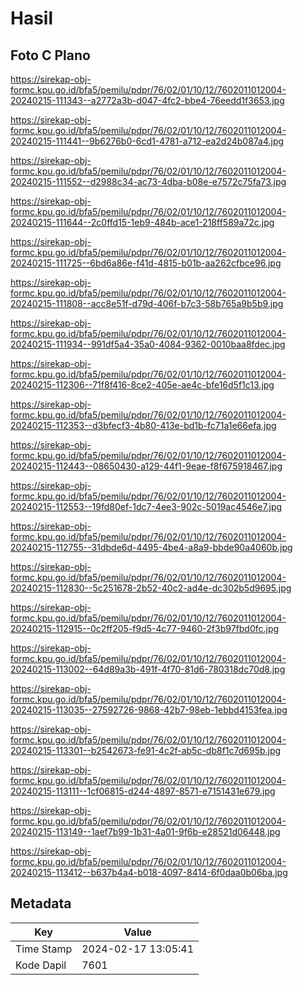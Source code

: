 # Hasil

## Foto C Plano

https://sirekap-obj-formc.kpu.go.id/bfa5/pemilu/pdpr/76/02/01/10/12/7602011012004-20240215-111343--a2772a3b-d047-4fc2-bbe4-76eedd1f3653.jpg

https://sirekap-obj-formc.kpu.go.id/bfa5/pemilu/pdpr/76/02/01/10/12/7602011012004-20240215-111441--9b6276b0-6cd1-4781-a712-ea2d24b087a4.jpg

https://sirekap-obj-formc.kpu.go.id/bfa5/pemilu/pdpr/76/02/01/10/12/7602011012004-20240215-111552--d2988c34-ac73-4dba-b08e-e7572c75fa73.jpg

https://sirekap-obj-formc.kpu.go.id/bfa5/pemilu/pdpr/76/02/01/10/12/7602011012004-20240215-111644--2c0ffd15-1eb9-484b-ace1-218ff589a72c.jpg

https://sirekap-obj-formc.kpu.go.id/bfa5/pemilu/pdpr/76/02/01/10/12/7602011012004-20240215-111725--6bd6a86e-f41d-4815-b01b-aa262cfbce96.jpg

https://sirekap-obj-formc.kpu.go.id/bfa5/pemilu/pdpr/76/02/01/10/12/7602011012004-20240215-111808--acc8e51f-d79d-406f-b7c3-58b765a9b5b9.jpg

https://sirekap-obj-formc.kpu.go.id/bfa5/pemilu/pdpr/76/02/01/10/12/7602011012004-20240215-111934--991df5a4-35a0-4084-9362-0010baa8fdec.jpg

https://sirekap-obj-formc.kpu.go.id/bfa5/pemilu/pdpr/76/02/01/10/12/7602011012004-20240215-112306--71f8f416-8ce2-405e-ae4c-bfe16d5f1c13.jpg

https://sirekap-obj-formc.kpu.go.id/bfa5/pemilu/pdpr/76/02/01/10/12/7602011012004-20240215-112353--d3bfecf3-4b80-413e-bd1b-fc71a1e66efa.jpg

https://sirekap-obj-formc.kpu.go.id/bfa5/pemilu/pdpr/76/02/01/10/12/7602011012004-20240215-112443--08650430-a129-44f1-9eae-f8f675918467.jpg

https://sirekap-obj-formc.kpu.go.id/bfa5/pemilu/pdpr/76/02/01/10/12/7602011012004-20240215-112553--19fd80ef-1dc7-4ee3-902c-5019ac4546e7.jpg

https://sirekap-obj-formc.kpu.go.id/bfa5/pemilu/pdpr/76/02/01/10/12/7602011012004-20240215-112755--31dbde6d-4495-4be4-a8a9-bbde90a4060b.jpg

https://sirekap-obj-formc.kpu.go.id/bfa5/pemilu/pdpr/76/02/01/10/12/7602011012004-20240215-112830--5c251678-2b52-40c2-ad4e-dc302b5d9695.jpg

https://sirekap-obj-formc.kpu.go.id/bfa5/pemilu/pdpr/76/02/01/10/12/7602011012004-20240215-112915--0c2ff205-f9d5-4c77-9460-2f3b97fbd0fc.jpg

https://sirekap-obj-formc.kpu.go.id/bfa5/pemilu/pdpr/76/02/01/10/12/7602011012004-20240215-113002--64d89a3b-491f-4f70-81d6-780318dc70d8.jpg

https://sirekap-obj-formc.kpu.go.id/bfa5/pemilu/pdpr/76/02/01/10/12/7602011012004-20240215-113035--27592726-9868-42b7-98eb-1ebbd4153fea.jpg

https://sirekap-obj-formc.kpu.go.id/bfa5/pemilu/pdpr/76/02/01/10/12/7602011012004-20240215-113301--b2542673-fe91-4c2f-ab5c-db8f1c7d695b.jpg

https://sirekap-obj-formc.kpu.go.id/bfa5/pemilu/pdpr/76/02/01/10/12/7602011012004-20240215-113111--1cf06815-d244-4897-8571-e7151431e679.jpg

https://sirekap-obj-formc.kpu.go.id/bfa5/pemilu/pdpr/76/02/01/10/12/7602011012004-20240215-113149--1aef7b99-1b31-4a01-9f6b-e28521d06448.jpg

https://sirekap-obj-formc.kpu.go.id/bfa5/pemilu/pdpr/76/02/01/10/12/7602011012004-20240215-113412--b637b4a4-b018-4097-8414-6f0daa0b06ba.jpg


## Metadata

| Key        | Value               |
| ---------- | ------------------- |
| Time Stamp | 2024-02-17 13:05:41 |
| Kode Dapil | 7601                |



